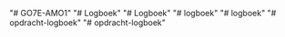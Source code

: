 "# GO7E-AMO1" 
"# Logboek" 
"# Logboek" 
"# logboek" 
"# logboek" 
"# opdracht-logboek" 
"# opdracht-logboek" 
